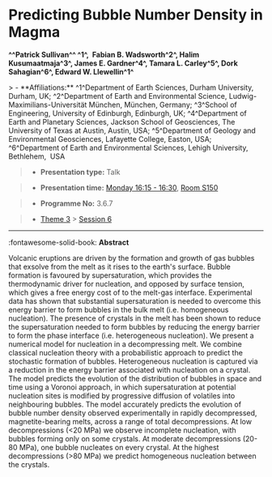 # Predicting Bubble Number Density in Magma

**^^Patrick Sullivan^^ ^1^,  Fabian B. Wadsworth^2^, Halim Kusumaatmaja^3^, James E. Gardner^4^, Tamara L. Carley^5^, Dork Sahagian^6^, Edward W. Llewellin^1^**

<!-- more -->> - **Affiliations:** ^1^Department of Earth Sciences, Durham University, Durham, UK; ^2^Department of Earth and Environmental Science, Ludwig-Maximilians-Universität München, München, Germany; ^3^School of Engineering, University of Edinburgh, Edinburgh, UK; ^4^Department of Earth and Planetary Sciences, Jackson School of Geosciences, The University of Texas at Austin, Austin, USA; ^5^Department of Geology and Environmental Geosciences, Lafayette College, Easton, USA; ^6^Department of Earth and Environmental Sciences, Lehigh University, Bethlehem,  USA

> - **Presentation type:** Talk

> - **Presentation time:** [Monday 16:15 - 16:30](../sessions_comparison.md#__tabbed_1_1), [Room S150](../maps_venue.md#__tabbed_1_2)

> - **Programme No:** 3.6.7

> - [Theme 3](../theme3.md) > [Session 6](../sessions/session-3-6.md)

--- 

:fontawesome-solid-book: **Abstract**

Volcanic eruptions are driven by the formation and growth of gas bubbles that exsolve from the melt as it rises to the earth's surface. Bubble formation is favoured by supersaturation, which provides the thermodynamic driver for nucleation, and opposed by surface tension, which gives a free energy cost of to the melt-gas interface. Experimental data has shown that substantial supersaturation is needed to overcome this energy barrier to form bubbles in the bulk melt (i.e. homogeneous nucleation). The presence of crystals in the melt has been shown to reduce the supersaturation needed to form bubbles by reducing the energy barrier to form the phase interface (i.e. heterogeneous nucleation).
We present a numerical model for nucleation in a decompressing melt. We combine classical nucleation theory with a probabilistic approach to predict the stochastic formation of bubbles. Heterogeneous nucleation is captured via a reduction in the energy barrier associated with nucleation on a crystal. The model predicts the evolution of the distribution of bubbles in space and time using a Voronoi approach, in which supersaturation at potential nucleation sites is modified by progressive diffusion of volatiles into neighbouring bubbles. The model accurately predicts the evolution of bubble number density observed experimentally in rapidly decompressed, magnetite-bearing melts, across a range of total decompressions. At low decompressions (<20 MPa) we observe incomplete nucleation, with bubbles forming only on some crystals. At moderate decompressions (20-80 MPa), one bubble nucleates on every crystal. At the highest decompressions (>80 MPa) we predict homogeneous nucleation between the crystals.

